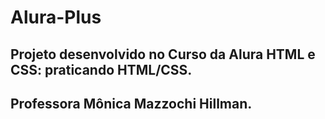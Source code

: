 # Alura-Plus
## Projeto desenvolvido no Curso da Alura HTML e CSS: praticando HTML/CSS. 
## Professora Mônica Mazzochi Hillman.
